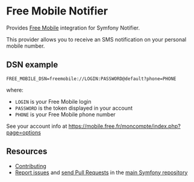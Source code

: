 Free Mobile Notifier
====================

Provides [Free Mobile](https://mobile.free.fr) integration for Symfony Notifier.

This provider allows you to receive an SMS notification
on your personal mobile number.

DSN example
-----------

```
FREE_MOBILE_DSN=freemobile://LOGIN:PASSWORD@default?phone=PHONE
```

where:
 - `LOGIN` is your Free Mobile login
 - `PASSWORD` is the token displayed in your account
 - `PHONE` is your Free Mobile phone number

See your account info at https://mobile.free.fr/moncompte/index.php?page=options

Resources
---------

  * [Contributing](https://symfony.com/doc/current/contributing/index.html)
  * [Report issues](https://github.com/symfony/symfony/issues) and
    [send Pull Requests](https://github.com/symfony/symfony/pulls)
    in the [main Symfony repository](https://github.com/symfony/symfony)
